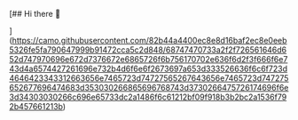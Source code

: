 [## Hi there 👋

<!--
**illoelmario/illoelmario** is a ✨ _special_ ✨ repository because its `README.md` (this file) appears on your GitHub profile.

Here are some ideas to get you started:

- 🔭 I’m currently working on ...
- 🌱 I’m currently learning ...
- 👯 I’m looking to collaborate on ...
- 🤔 I’m looking for help with ...
- 💬 Ask me about ...
- 📫 How to reach me: ...
- 😄 Pronouns: ...
- ⚡ Fun fact: ...
-->
](https://camo.githubusercontent.com/82b44a4400ec8e8d16baf2ec8e0eeb5326fe5fa790647999b91472cca5c2d848/68747470733a2f2f726561646d652d747970696e672d7376672e6865726f6b756170702e636f6d2f3f666f6e743d4a6574427261696e732b4d6f6e6f2673697a653d333526636f6c6f723d4646423343312663656e7465723d74727565267643656e7465723d747275652677696474683d353030266865696768743d3730266475726174696f6e3d34303030266c696e65733dc2a1486f6c61212bf09f918b3b2bc2a1536f792b457661213b)
